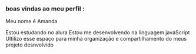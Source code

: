### boas vindas ao meu perfil :

Meu nome é Amanda

Estou estudando no alura 
Estou me desenvolvendo na linguagem javaScript
Ultilizo esse espaço para minha organização e compartilhamento do meus projeto desnvolvido
